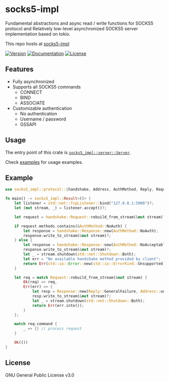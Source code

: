# socks5-impl

Fundamental abstractions and async read / write functions for SOCKS5 protocol and Relatively low-level asynchronized SOCKS5 server implementation based on tokio.

This repo hosts at [socks5-impl](https://github.com/ssrlive/socks5-impl/tree/master/)

[![Version](https://img.shields.io/crates/v/socks5-impl.svg?style=flat)](https://crates.io/crates/socks5-impl)
[![Documentation](https://img.shields.io/badge/docs-release-brightgreen.svg?style=flat)](https://docs.rs/socks5-impl)
[![License](https://img.shields.io/crates/l/socks5-impl.svg?style=flat)](https://github.com/ssrlive/socks5-impl/blob/master/LICENSE)

## Features

- Fully asynchronized
- Supports all SOCKS5 commands
  - CONNECT
  - BIND
  - ASSOCIATE
- Customizable authentication
    - No authentication
    - Username / password
    - GSSAPI

## Usage

The entry point of this crate is [`socks5_impl::server::Server`](https://docs.rs/socks5-impl/latest/socks5_impl/server/struct.Server.html).

Check [examples](https://github.com/ssrlive/socks5-impl/tree/master/examples) for usage examples.

## Example

```rust no_run
use socks5_impl::protocol::{handshake, Address, AuthMethod, Reply, Request, Response};

fn main() -> socks5_impl::Result<()> {
    let listener = std::net::TcpListener::bind("127.0.0.1:5000")?;
    let (mut stream, _) = listener.accept()?;

    let request = handshake::Request::rebuild_from_stream(&mut stream)?;

    if request.methods.contains(&AuthMethod::NoAuth) {
        let response = handshake::Response::new(AuthMethod::NoAuth);
        response.write_to_stream(&mut stream)?;
    } else {
        let response = handshake::Response::new(AuthMethod::NoAcceptableMethods);
        response.write_to_stream(&mut stream)?;
        let _ = stream.shutdown(std::net::Shutdown::Both);
        let err = "No available handshake method provided by client";
        return Err(std::io::Error::new(std::io::ErrorKind::Unsupported, err).into());
    }

    let req = match Request::rebuild_from_stream(&mut stream) {
        Ok(req) => req,
        Err(err) => {
            let resp = Response::new(Reply::GeneralFailure, Address::unspecified());
            resp.write_to_stream(&mut stream)?;
            let _ = stream.shutdown(std::net::Shutdown::Both);
            return Err(err.into());
        }
    };

    match req.command {
        _ => {} // process request
    }

    Ok(())
}
```

## License
GNU General Public License v3.0
